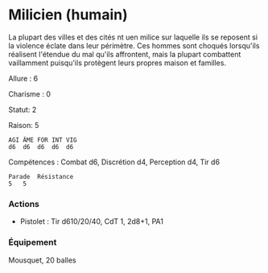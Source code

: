 # Milicien (humain)

La plupart des villes et des cités nt uen milice sur laquelle ils se reposent si la violence éclate dans leur périmètre. Ces hommes sont choqués lorsqu'ils réalisent l'étendue du mal qu'ils affrontent, mais la plupart combattent vaillamment puisqu'ils protègent leurs propres maison et familles.

Allure : 6

Charisme : 0	

Statut: 2

Raison: 5

	AGI	ÂME	FOR	INT	VIG
	d6	d6	d6	d6 	d6
	
Compétences : Combat d6, Discrétion d4, Perception d4, Tir d6 

	Parade	Résistance
	5   5

### Actions

- Pistolet : Tir d610/20/40, CdT 1, 2d8+1, PA1

### Équipement

Mousquet, 20 balles
